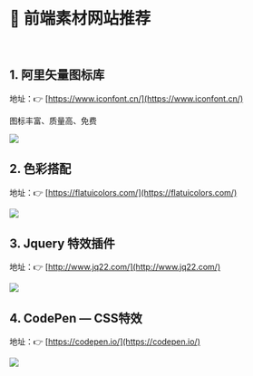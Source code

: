 # 🎨 前端素材网站推荐

<br>

## 1. 阿里矢量图标库

地址：👉 [https://www.iconfont.cn/](https://www.iconfont.cn/)

图标丰富、质量高、免费

![](https://gitee.com/veal98/images/raw/master/img/20200420190427.png)



## 2. 色彩搭配

地址：👉 [https://flatuicolors.com/](https://flatuicolors.com/)

 ![](https://gitee.com/veal98/images/raw/master/img/20200420190546.png)



## 3. Jquery 特效插件

地址：👉 [http://www.jq22.com/](http://www.jq22.com/)

![](https://gitee.com/veal98/images/raw/master/img/20200420190635.png)

## 4. CodePen — CSS特效

地址：👉 [https://codepen.io/](https://codepen.io/)

![](https://gitee.com/veal98/images/raw/master/img/20200420190746.png)